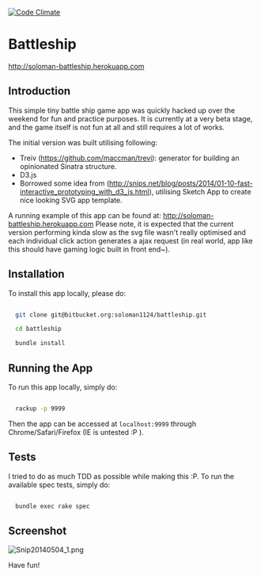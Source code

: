 [![Code Climate](https://codeclimate.com/github/soloman1124/battleship/badges/gpa.svg)](https://codeclimate.com/github/soloman1124/battleship)

# Battleship

http://soloman-battleship.herokuapp.com


## Introduction

This simple tiny battle ship game app was quickly hacked up over the weekend for fun and practice purposes. It is currently at a very beta stage, and the game itself is not fun at all and still requires a lot of works.

The initial version was built utilising following:

* Treiv (https://github.com/maccman/trevi): generator for building an opinionated Sinatra structure.
* D3.js
* Borrowed some idea from (http://snips.net/blog/posts/2014/01-10-fast-interactive_prototyping_with_d3_js.html), utilising Sketch App to create nice looking SVG app template. 


A running example of this app can be found at: http://soloman-battleship.herokuapp.com
Please note, it is expected that the current version performing kinda slow as the svg file wasn't really optimised and each individual click action generates a ajax request (in real world, app like this should have gaming logic built in front end~).


## Installation

To install this app locally, please do:

```bash

  git clone git@bitbucket.org:soloman1124/battleship.git

  cd battleship  

  bundle install

```

## Running the App

To run this app locally, simply do:

```bash

  rackup -p 9999

```

Then the app can be accessed at `localhost:9999` through Chrome/Safari/Firefox (IE is untested :P ).


## Tests

I tried to do as much TDD as possible while making this :P. To run the available spec tests, simply do:

```bash

  bundle exec rake spec

```



## Screenshot

![Snip20140504_1.png](https://bitbucket.org/repo/4Mzxr9/images/1797548847-Snip20140504_1.png)

Have fun!
